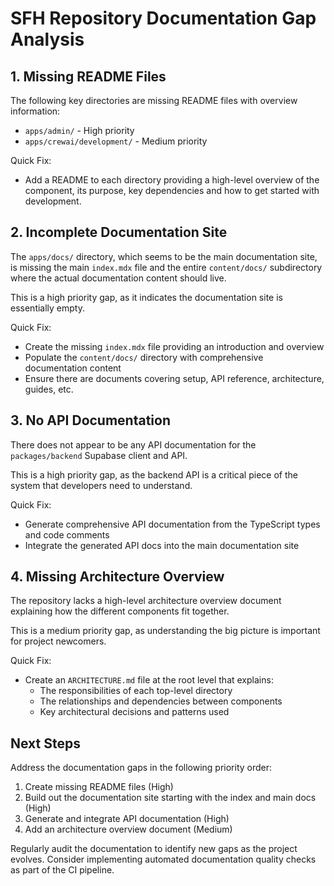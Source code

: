 # SFH Repository Documentation Gap Analysis

## 1. Missing README Files 

The following key directories are missing README files with overview information:

- `apps/admin/` - High priority 
- `apps/crewai/development/` - Medium priority

Quick Fix:  
- Add a README to each directory providing a high-level overview of the component, its purpose, key dependencies and how to get started with development.

## 2. Incomplete Documentation Site

The `apps/docs/` directory, which seems to be the main documentation site, is missing the main `index.mdx` file and the entire `content/docs/` subdirectory where the actual documentation content should live.

This is a high priority gap, as it indicates the documentation site is essentially empty.

Quick Fix:
- Create the missing `index.mdx` file providing an introduction and overview 
- Populate the `content/docs/` directory with comprehensive documentation content
- Ensure there are documents covering setup, API reference, architecture, guides, etc.

## 3. No API Documentation 

There does not appear to be any API documentation for the `packages/backend` Supabase client and API. 

This is a high priority gap, as the backend API is a critical piece of the system that developers need to understand.

Quick Fix:
- Generate comprehensive API documentation from the TypeScript types and code comments
- Integrate the generated API docs into the main documentation site

## 4. Missing Architecture Overview

The repository lacks a high-level architecture overview document explaining how the different components fit together.

This is a medium priority gap, as understanding the big picture is important for project newcomers.

Quick Fix:  
- Create an `ARCHITECTURE.md` file at the root level that explains:
  - The responsibilities of each top-level directory 
  - The relationships and dependencies between components
  - Key architectural decisions and patterns used

## Next Steps

Address the documentation gaps in the following priority order:

1. Create missing README files (High)
2. Build out the documentation site starting with the index and main docs (High) 
3. Generate and integrate API documentation (High)
4. Add an architecture overview document (Medium)

Regularly audit the documentation to identify new gaps as the project evolves. Consider implementing automated documentation quality checks as part of the CI pipeline.